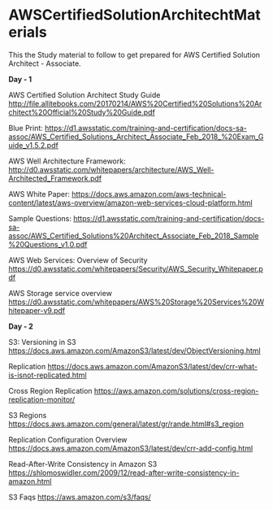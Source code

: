 # AWSCertifiedSolutionArchitechtMaterials
This the Study material to follow to get prepared for AWS Certified Solution Architect - Associate.

**Day - 1**

AWS Certified Solution Architect Study Guide
http://file.allitebooks.com/20170214/AWS%20Certified%20Solutions%20Architect%20Official%20Study%20Guide.pdf

Blue Print:
https://d1.awsstatic.com/training-and-certification/docs-sa-assoc/AWS_Certified_Solutions_Architect_Associate_Feb_2018_%20Exam_Guide_v1.5.2.pdf

AWS Well Architecture Framework:
http://d0.awsstatic.com/whitepapers/architecture/AWS_Well-Architected_Framework.pdf

AWS White Paper:
https://docs.aws.amazon.com/aws-technical-content/latest/aws-overview/amazon-web-services-cloud-platform.html

Sample Questions:
https://d1.awsstatic.com/training-and-certification/docs-sa-assoc/AWS_Certified_Solutions%20Architect_Associate_Feb_2018_Sample%20Questions_v1.0.pdf

AWS Web Services: Overview of Security
https://d0.awsstatic.com/whitepapers/Security/AWS_Security_Whitepaper.pdf

AWS Storage service overview
https://d0.awsstatic.com/whitepapers/AWS%20Storage%20Services%20Whitepaper-v9.pdf

**Day - 2**

S3:
Versioning in S3
https://docs.aws.amazon.com/AmazonS3/latest/dev/ObjectVersioning.html

Replication
https://docs.aws.amazon.com/AmazonS3/latest/dev/crr-what-is-isnot-replicated.html

Cross Region Replication
https://aws.amazon.com/solutions/cross-region-replication-monitor/

S3 Regions
https://docs.aws.amazon.com/general/latest/gr/rande.html#s3_region

Replication Configuration Overview
https://docs.aws.amazon.com/AmazonS3/latest/dev/crr-add-config.html

Read-After-Write Consistency in Amazon S3
https://shlomoswidler.com/2009/12/read-after-write-consistency-in-amazon.html

S3 Faqs
https://aws.amazon.com/s3/faqs/
